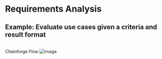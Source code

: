 # Requirements Analysis

## Example: Evaluate use cases given a criteria and result format 

<br> Chainforge Flow
![image](https://github.com/FalkoGuderian/AIRE_Framework/assets/10437268/3e84ceec-6c1f-4248-8ecd-62669756ce1f)


